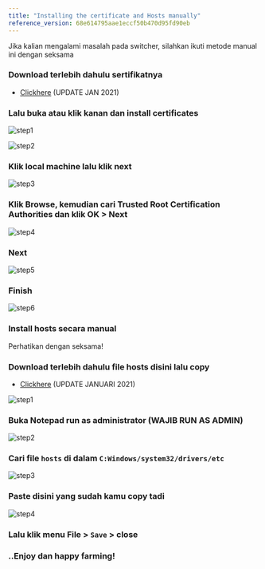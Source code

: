 ```yaml
---
title: "Installing the certificate and Hosts manually"
reference_version: 68e614795aae1eccf50b470d95fd90eb
---
```

Jika kalian mengalami masalah pada switcher, silahkan ikuti metode manual ini dengan seksama

### Download terlebih dahulu sertifikatnya

- [Clickhere](https://cdn.datenshi.pw/dt.cer) (UPDATE JAN 2021)

### Lalu buka atau klik kanan dan install certificates

![step1](https://cdn.discordapp.com/attachments/698957154115125381/699480445208756224/unknown.png)

![step2](https://cdn.discordapp.com/attachments/698957154115125381/699480570375307344/unknown.png)

### Klik local machine lalu klik next

![step3](https://cdn.discordapp.com/attachments/698957154115125381/699480736486391928/unknown.png)

### Klik Browse, kemudian cari **Trusted Root Certification Authorities** dan klik OK > Next

![step4](https://cdn.discordapp.com/attachments/698957154115125381/699480847769927720/unknown.png)

### Next

![step5](https://cdn.discordapp.com/attachments/698957154115125381/699480879063629886/unknown.png)

### Finish

![step6](https://cdn.discordapp.com/attachments/698957154115125381/699480924848652308/unknown.png)


### Install hosts secara manual

Perhatikan dengan seksama!

### Download terlebih dahulu file hosts disini lalu copy
- [Clickhere](https://old.datenshi.pw/hosts.txt) (UPDATE JANUARI 2021)

![step1](https://cdn.discordapp.com/attachments/701452257102921738/800709100316917760/unknown.png)

### Buka Notepad run as administrator (WAJIB RUN AS ADMIN)

![step2](https://cdn.discordapp.com/attachments/700239763919339601/704337857338147381/unknown.png)

### Cari file `hosts` di dalam `C:Windows/system32/drivers/etc`

![step3](https://cdn.discordapp.com/attachments/700239763919339601/704337981514973274/unknown.png)

### Paste disini yang sudah kamu copy tadi

![step4](https://cdn.discordapp.com/attachments/701452257102921738/800709250539585586/unknown.png)

### Lalu klik menu File > `Save` > close

### ..Enjoy dan happy farming!
